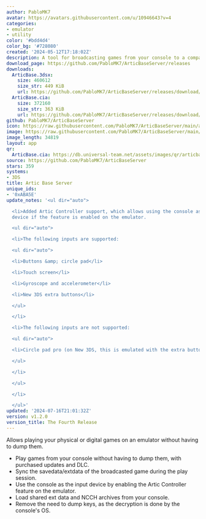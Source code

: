 ```yaml
---
author: PabloMK7
avatar: https://avatars.githubusercontent.com/u/10946643?v=4
categories:
- emulator
- utility
color: '#bdd4d4'
color_bg: '#728080'
created: '2024-05-12T17:18:02Z'
description: A tool for broadcasting games from your console to a compatible 3DS emulator.
download_page: https://github.com/PabloMK7/ArticBaseServer/releases
downloads:
  ArticBase.3dsx:
    size: 460612
    size_str: 449 KiB
    url: https://github.com/PabloMK7/ArticBaseServer/releases/download/v1.2.0/ArticBase.3dsx
  ArticBase.cia:
    size: 372160
    size_str: 363 KiB
    url: https://github.com/PabloMK7/ArticBaseServer/releases/download/v1.2.0/ArticBase.cia
github: PabloMK7/ArticBaseServer
icon: https://raw.githubusercontent.com/PabloMK7/ArticBaseServer/main/app/resources/icon.png
image: https://raw.githubusercontent.com/PabloMK7/ArticBaseServer/main/app/resources/banner.png
image_length: 34819
layout: app
qr:
  ArticBase.cia: https://db.universal-team.net/assets/images/qr/articbase-cia.png
source: https://github.com/PabloMK7/ArticBaseServer
stars: 359
systems:
- 3DS
title: Artic Base Server
unique_ids:
- '0xABA5E'
update_notes: '<ul dir="auto">

  <li>Added Artic Controller support, which allows using the console as the input
  device if the feature is enabled on the emulator.

  <ul dir="auto">

  <li>The following inputs are supported:

  <ul dir="auto">

  <li>Buttons &amp; circle pad</li>

  <li>Touch screen</li>

  <li>Gyroscope and accelerometer</li>

  <li>New 3DS extra buttons</li>

  </ul>

  </li>

  <li>The following inputs are not supported:

  <ul dir="auto">

  <li>Circle pad pro (on New 3DS, this is emulated with the extra buttons)</li>

  </ul>

  </li>

  </ul>

  </li>

  </ul>'
updated: '2024-07-16T21:01:32Z'
version: v1.2.0
version_title: The Fourth Release
---
```

Allows playing your physical or digital games on an emulator without having to dump them.

- Play games from your console without having to dump them, with purchased updates and DLC.
- Sync the savedata/extdata of the broadcasted game during the play session.
- Use the console as the input device by enabling the Artic Controller feature on the emulator.
- Load shared ext data and NCCH archives from your console.
- Remove the need to dump keys, as the decryption is done by the console's OS.